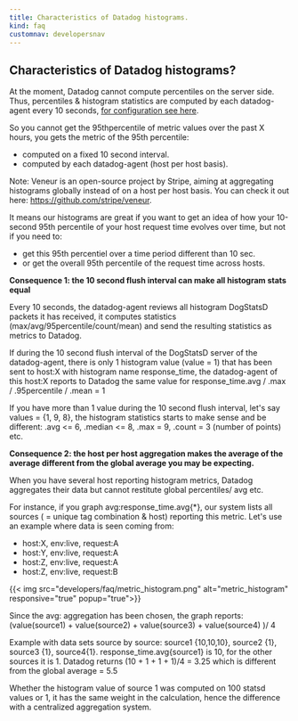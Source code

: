 ```yaml
---
title: Characteristics of Datadog histograms.
kind: faq
customnav: developersnav
---
```


## Characteristics of Datadog histograms?

At the moment, Datadog cannot compute percentiles on the server side.
Thus, percentiles & histogram statistics are computed by each datadog-agent every 10 seconds, [for configuration see here](/graphing/faq/how-to-graph-percentiles-in-datadog).

So you cannot get the 95thpercentile of metric values over the past X hours, you gets the metric of the 95th percentile:

* computed on a fixed 10 second interval.
* computed by each datadog-agent (host per host basis).

Note: Veneur is an open-source project by Stripe, aiming at aggregating histograms globally instead of on a host per host basis. You can check it out here: https://github.com/stripe/veneur.

It means our histograms are great if you want to get an idea of how your 10-second 95th percentile of your host request time evolves over time, but not if you need to:

* get this 95th percentiel over a time period different than 10 sec.
* or get the overall 95th percentile of the request time across hosts.

**Consequence 1: the 10 second flush interval can make all histogram stats equal**

Every 10 seconds, the datadog-agent reviews all histogram DogStatsD packets it has received, it computes statistics (max/avg/95percentile/count/mean) and send the resulting statistics as metrics to Datadog.

If during the 10 second flush interval of the DogStatsD server of the datadog-agent, there is only 1 histogram value (value = 1) that has been sent to host:X with histogram name response_time, the datadog-agent of this host:X reports to Datadog the same value for response_time.avg / .max / .95percentile / .mean = 1

If you have more than 1 value during the 10 second flush interval, let's say values = {1, 9, 8}, the histogram statistics starts to make sense and be different: .avg <= 6, .median <= 8, .max = 9, .count = 3 (number of points) etc.

**Consequence 2: the host per host aggregation makes the average of the average different from the global average you may be expecting.**

When you have several host reporting histogram metrics, Datadog aggregates their data but cannot restitute global percentiles/ avg etc.

For instance, if you graph avg:response_time.avg{*}, our system lists all sources ( = unique tag combination & host) reporting this metric. Let's use an example where data is seen coming from:

* host:X, env:live, request:A
* host:Y, env:live, request:A
* host:Z, env:live, request:A
* host:Z, env:live, request:B

{{< img src="developers/faq/metric_histogram.png" alt="metric_histogram"  responsive="true" popup="true">}}

Since the avg: aggregation has been chosen, the graph reports:
(value(source1) + value(source2) + value(source3) + value(source4) )/ 4

Example with data sets source by source: source1 {10,10,10}, source2 {1}, source3 {1}, source4{1}.
response_time.avg{source1} is 10, for the other sources it is 1.
Datadog returns (10 + 1 + 1 + 1)/4 = 3.25 which is different from the global average = 5.5

Whether the histogram value of source 1 was computed on 100 statsd values or 1, it has the same weight in the calculation, hence the difference with a centralized aggregation system.
